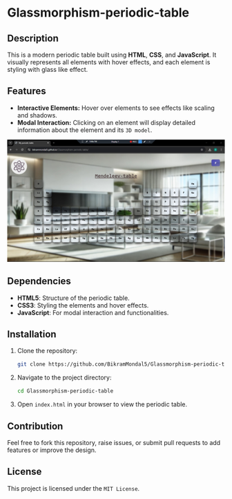 # Glassmorphism-periodic-table
   ## Description
   
   This is a modern periodic table built using **HTML**, **CSS**, and **JavaScript**. It visually represents all elements with hover effects, and each element is styling with glass like effect. 
   
   ## Features
   
   - **Interactive Elements:** Hover over elements to see effects like scaling and shadows.
   - **Modal Interaction:** Clicking on an element will display detailed information about the element and its `3D model`.
   
   ![Alt text](image.jpg)

   
   ## Dependencies 
   
   - **HTML5**: Structure of the periodic table.
   - **CSS3**: Styling the elements and hover effects.
   - **JavaScript**: For modal interaction and functionalities.
   
   ## Installation
   
   1. Clone the repository:
      ```bash
      git clone https://github.com/BikramMondal5/Glassmorphism-periodic-table.git
      ```
      
   2. Navigate to the project directory:
      ```bash
      cd Glassmorphism-periodic-table
      ```
      
   3. Open `index.html` in your browser to view the periodic table.
   
   ## Contribution
   
   Feel free to fork this repository, raise issues, or submit pull requests to add features or improve the design.
   
   ## License
   
   This project is licensed under the `MIT License`.
